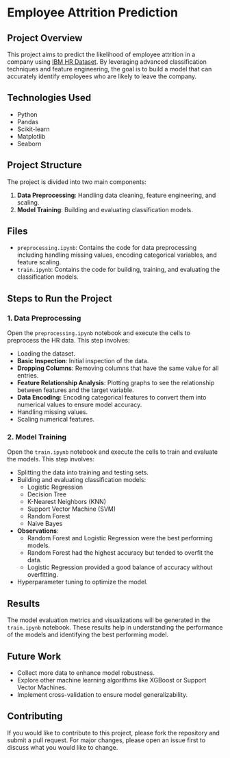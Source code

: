 # Employee Attrition Prediction

## Project Overview

This project aims to predict the likelihood of employee attrition in a company using [IBM HR Dataset]([https://ughrima.github.io/](https://www.kaggle.com/datasets/pavansubhasht/ibm-hr-analytics-attrition-dataset)). By leveraging advanced classification techniques and feature engineering, the goal is to build a model that can accurately identify employees who are likely to leave the company.

## Technologies Used

- Python
- Pandas
- Scikit-learn
- Matplotlib
- Seaborn

## Project Structure

The project is divided into two main components:

1. **Data Preprocessing**: Handling data cleaning, feature engineering, and scaling.
2. **Model Training**: Building and evaluating classification models.

## Files

- `preprocessing.ipynb`: Contains the code for data preprocessing including handling missing values, encoding categorical variables, and feature scaling.
- `train.ipynb`: Contains the code for building, training, and evaluating the classification models.

## Steps to Run the Project

### 1. Data Preprocessing

Open the `preprocessing.ipynb` notebook and execute the cells to preprocess the HR data. This step involves:
- Loading the dataset.
- **Basic Inspection**: Initial inspection of the data.
- **Dropping Columns**: Removing columns that have the same value for all entries.
- **Feature Relationship Analysis**: Plotting graphs to see the relationship between features and the target variable.
- **Data Encoding**: Encoding categorical features to convert them into numerical values to ensure model accuracy.
- Handling missing values.
- Scaling numerical features.

### 2. Model Training

Open the `train.ipynb` notebook and execute the cells to train and evaluate the models. This step involves:
- Splitting the data into training and testing sets.
- Building and evaluating classification models:
  - Logistic Regression
  - Decision Tree
  - K-Nearest Neighbors (KNN)
  - Support Vector Machine (SVM)
  - Random Forest
  - Naive Bayes
- **Observations**:
  - Random Forest and Logistic Regression were the best performing models.
  - Random Forest had the highest accuracy but tended to overfit the data.
  - Logistic Regression provided a good balance of accuracy without overfitting.
- Hyperparameter tuning to optimize the model.

## Results

The model evaluation metrics and visualizations will be generated in the `train.ipynb` notebook. These results help in understanding the performance of the models and identifying the best performing model.

## Future Work

- Collect more data to enhance model robustness.
- Explore other machine learning algorithms like XGBoost or Support Vector Machines.
- Implement cross-validation to ensure model generalizability.

## Contributing

If you would like to contribute to this project, please fork the repository and submit a pull request. For major changes, please open an issue first to discuss what you would like to change.

